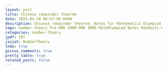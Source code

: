 ```yaml
---
layout: post
title: Chinese remainder theorem
date: 2025-04-20 08:57:00-0400
description: Chinese remainder theorem. Notes for Mathematics Olympiad, IOQM, RMO, INMO. Problem set, Solutions, Questions, Answers, Hints, Walkthroughs, Discussions, Solutions in pdf.
tags: number-theory Pre-RMO IOQM RMO INMO MathOlympiad Notes Handouts LectureNotes
categories: number-theory
jpdf: CRT
jsujet: NumberTheory
lnmo: true
giscus_comments: true
pretty_table: true
related_posts: false
---
```

